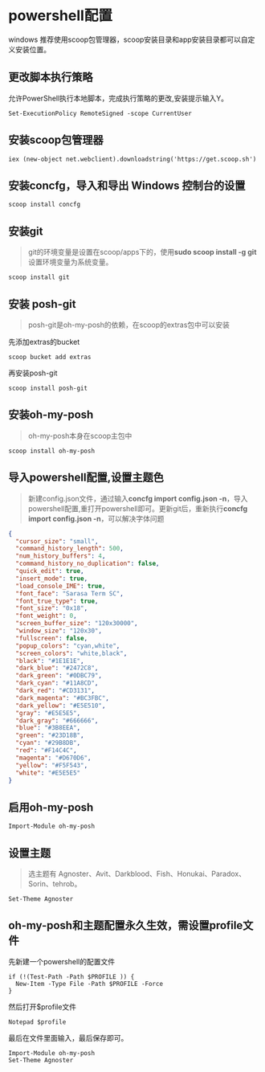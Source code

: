 # powershell配置
windows 推荐使用scoop包管理器，scoop安装目录和app安装目录都可以自定义安装位置。
## 更改脚本执行策略
允许PowerShell执行本地脚本，完成执行策略的更改,安装提示输入Y。
```shell script
Set-ExecutionPolicy RemoteSigned -scope CurrentUser
```
## 安装scoop包管理器
```shell script
iex (new-object net.webclient).downloadstring('https://get.scoop.sh')
```
## 安装concfg，导入和导出 Windows 控制台的设置
```shell script
scoop install concfg
```
## 安装git
> git的环境变量是设置在scoop/apps下的，使用**sudo scoop install -g git**设置环境变量为系统变量。
>
```shell script
scoop install git
```
## 安装 posh-git
> posh-git是oh-my-posh的依赖，在scoop的extras包中可以安装

先添加extras的bucket
```shell script
scoop bucket add extras
```
再安装posh-git
```shell script
scoop install posh-git
```
## 安装oh-my-posh
> oh-my-posh本身在scoop主包中
>
```shell script
scoop install oh-my-posh
```

## 导入powershell配置,设置主题色
> 新建config.json文件，通过输入**concfg import config.json -n**，导入powershell配置,重打开powershell即可。更新git后，重新执行**concfg import config.json -n**，可以解决字体问题

```json
{
  "cursor_size": "small",
  "command_history_length": 500,
  "num_history_buffers": 4,
  "command_history_no_duplication": false,
  "quick_edit": true,
  "insert_mode": true,
  "load_console_IME": true,
  "font_face": "Sarasa Term SC",
  "font_true_type": true,
  "font_size": "0x18",
  "font_weight": 0,
  "screen_buffer_size": "120x30000",
  "window_size": "120x30",
  "fullscreen": false,
  "popup_colors": "cyan,white",
  "screen_colors": "white,black",
  "black": "#1E1E1E",
  "dark_blue": "#2472C8",
  "dark_green": "#0DBC79",
  "dark_cyan": "#11A8CD",
  "dark_red": "#CD3131",
  "dark_magenta": "#BC3FBC",
  "dark_yellow": "#E5E510",
  "gray": "#E5E5E5",
  "dark_gray": "#666666",
  "blue": "#3B8EEA",
  "green": "#23D18B",
  "cyan": "#29B8DB",
  "red": "#F14C4C",
  "magenta": "#D670D6",
  "yellow": "#F5F543",
  "white": "#E5E5E5"
}
```
## 启用oh-my-posh
```shell script
Import-Module oh-my-posh
```
## 设置主题
> 选主题有 Agnoster、Avit、Darkblood、Fish、Honukai、Paradox、Sorin、tehrob。

```shell script
Set-Theme Agnoster
```
## oh-my-posh和主题配置永久生效，需设置profile文件
先新建一个powershell的配置文件
```shell script
if (!(Test-Path -Path $PROFILE )) { 
  New-Item -Type File -Path $PROFILE -Force
}
```
然后打开$profile文件
```shell script
Notepad $profile
```
最后在文件里面输入，最后保存即可。
```text
Import-Module oh-my-posh
Set-Theme Agnoster
```
